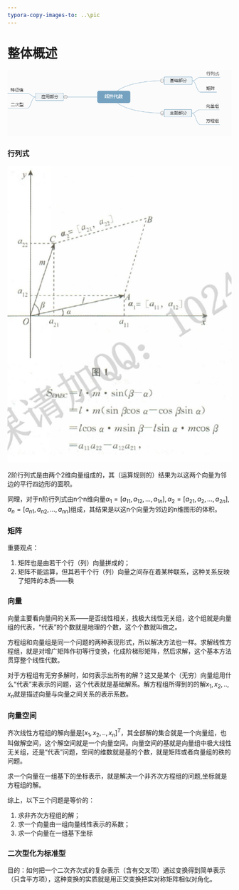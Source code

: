 ```yaml
---
typora-copy-images-to: ..\pic
---
```


# 整体概述

![线性代数](../pic/线性代数.png)

### 行列式

![1491018327743](../pic/1491018327743.png)

2阶行列式是由两个2维向量组成的，其（运算规则的）结果为以这两个向量为邻边的平行四边形的面积。

同理，对于n阶行列式由n个n维向量$\alpha_1=[a_{11}, a_{12},...,a_{1n}],\alpha_2=[a_{21}, a_{2},...,a_{2n}],\alpha_n=[a_{n1}, a_{n2},...,a_{nn}]$组成，其结果是以这n个向量为邻边的n维图形的体积。

### 矩阵

重要观点：

1. 矩阵也是由若干个行（列）向量拼成的；
2. 矩阵不能运算，但其若干个行（列）向量之间存在着某种联系，这种关系反映了矩阵的本质——秩



### 向量

向量主要看向量间的关系——是否线性相关，找极大线性无关组，这个组就是向量组的代表，“代表”的个数就是地理的个数，这个个数就叫做之。

方程组和向量组是同一个问题的两种表现形式，所以解决方法也一样。求解线性方程组，就是对增广矩阵作初等行变换，化成阶梯形矩阵，然后求解，这个基本方法贯穿整个线性代数。

对于方程组有无穷多解时，如何表示出所有的解？这又是某个（无穷）向量组用什么“代表”来表示的问题，这个代表就是基础解系。解方程组所得到的的解$x_1, x_2,..,x_n$就是描述向量与向量之间关系的表示系数。



### 向量空间

齐次线性方程组的解向量是$[x_1,x_2,..,x_n]^T$，其全部解的集合就是一个向量组，也叫做解空间，这个解空间就是一个向量空间。向量空间的基就是向量组中极大线性无关组，还是“代表”问题，空间的维数就是基的个数，就是矩阵或者向量组的秩的问题。

求一个向量在一组基下的坐标表示，就是解决一个非齐次方程组的问题,坐标就是方程组的解。

综上，以下三个问题是等价的：

1. 求非齐次方程组的解；
2. 求一个向量由一组向量线性表示的系数；
3. 求一个向量在一组基下坐标



### 二次型化为标准型

目的：如何把一个二次齐次式的复杂表示（含有交叉项）通过变换得到简单表示（只含平方项），这种变换的实质就是用正交变换把实对称矩阵相似对角化。